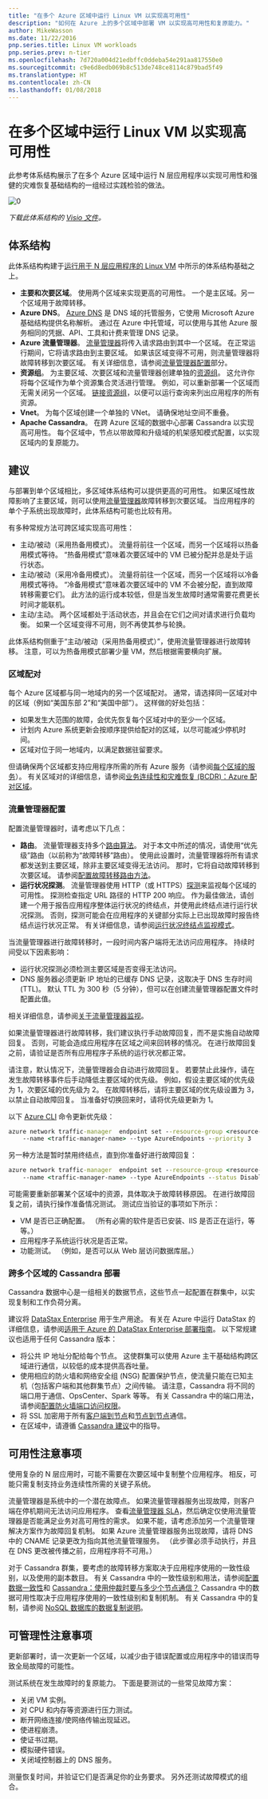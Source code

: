 ```yaml
---
title: "在多个 Azure 区域中运行 Linux VM 以实现高可用性"
description: "如何在 Azure 上的多个区域中部署 VM 以实现高可用性和复原能力。"
author: MikeWasson
ms.date: 11/22/2016
pnp.series.title: Linux VM workloads
pnp.series.prev: n-tier
ms.openlocfilehash: 7d720a004d21edbffc0ddeba54e291aa817550e0
ms.sourcegitcommit: c9e6d8edb069b8c513de748ce8114c879bad5f49
ms.translationtype: HT
ms.contentlocale: zh-CN
ms.lasthandoff: 01/08/2018
---
```

# <a name="run-linux-vms-in-multiple-regions-for-high-availability"></a>在多个区域中运行 Linux VM 以实现高可用性

此参考体系结构展示了在多个 Azure 区域中运行 N 层应用程序以实现可用性和强健的灾难恢复基础结构的一组经过实践检验的做法。 

![[0]][0]

*下载此体系结构的 [Visio 文件][visio-download]。*

## <a name="architecture"></a>体系结构 

此体系结构构建于[运行用于 N 层应用程序的 Linux VM](n-tier.md) 中所示的体系结构基础之上。 

* **主要和次要区域**。 使用两个区域来实现更高的可用性。 一个是主区域。另一个区域用于故障转移。
* **Azure DNS**。 [Azure DNS][azure-dns] 是 DNS 域的托管服务，它使用 Microsoft Azure 基础结构提供名称解析。 通过在 Azure 中托管域，可以使用与其他 Azure 服务相同的凭据、API、工具和计费来管理 DNS 记录。
* **Azure 流量管理器**。 [流量管理器][traffic-manager]将传入请求路由到其中一个区域。 在正常运行期间，它将请求路由到主要区域。 如果该区域变得不可用，则流量管理器将故障转移到次要区域。 有关详细信息，请参阅[流量管理器配置](#traffic-manager-configuration)部分。
* **资源组**。 为主要区域、次要区域和流量管理器创建单独的[资源组][resource groups]。 这允许你将每个区域作为单个资源集合灵活进行管理。 例如，可以重新部署一个区域而无需关闭另一个区域。 [链接资源组][resource-group-links]，以便可以运行查询来列出应用程序的所有资源。
* **Vnet**。 为每个区域创建一个单独的 VNet。 请确保地址空间不重叠。
* **Apache Cassandra**。 在跨 Azure 区域的数据中心部署 Cassandra 以实现高可用性。 每个区域中，节点以带故障和升级域的机架感知模式配置，以实现区域内的复原能力。

## <a name="recommendations"></a>建议

与部署到单个区域相比，多区域体系结构可以提供更高的可用性。 如果区域性故障影响了主要区域，则可以使用[流量管理器][traffic-manager]故障转移到次要区域。 当应用程序的单个子系统出现故障时，此体系结构可能也比较有用。

有多种常规方法可跨区域实现高可用性：   

* 主动/被动（采用热备用模式）。 流量将前往一个区域，而另一个区域将以热备用模式等待。 “热备用模式”意味着次要区域中的 VM 已被分配并总是处于运行状态。
* 主动/被动（采用冷备用模式）。 流量将前往一个区域，而另一个区域将以冷备用模式等待。 “冷备用模式”意味着次要区域中的 VM 不会被分配，直到故障转移需要它们。 此方法的运行成本较低，但是当发生故障时通常需要花费更长时间才能联机。
* 主动/主动。 两个区域都处于活动状态，并且会在它们之间对请求进行负载均衡。 如果一个区域变得不可用，则不再使其参与轮换。 

此体系结构侧重于“主动/被动（采用热备用模式）”，使用流量管理器进行故障转移。 注意，可以为热备用模式部署少量 VM，然后根据需要横向扩展。


### <a name="regional-pairing"></a>区域配对

每个 Azure 区域都与同一地域内的另一个区域配对。 通常，请选择同一区域对中的区域（例如“美国东部 2”和“美国中部”）。 这样做的好处包括：

* 如果发生大范围的故障，会优先恢复每个区域对中的至少一个区域。
* 计划内 Azure 系统更新会按顺序提供给配对的区域，以尽可能减少停机时间。
* 区域对位于同一地域内，以满足数据驻留要求。

但请确保两个区域都支持应用程序所需的所有 Azure 服务（请参阅[每个区域的服务][services-by-region]）。 有关区域对的详细信息，请参阅[业务连续性和灾难恢复 (BCDR)：Azure 配对区域][regional-pairs]。

### <a name="traffic-manager-configuration"></a>流量管理器配置

配置流量管理器时，请考虑以下几点：

* **路由**。 流量管理器支持多个[路由算法][tm-routing]。 对于本文中所述的情况，请使用“优先级”路由（以前称为“故障转移”路由）。 使用此设置时，流量管理器将所有请求都发送到主要区域，除非主要区域变得无法访问。 那时，它将自动故障转移到次要区域。 请参阅[配置故障转移路由方法][tm-configure-failover]。
* **运行状况探测**。 流量管理器使用 HTTP（或 HTTPS）[探测][tm-monitoring]来监视每个区域的可用性。 探测检查指定 URL 路径的 HTTP 200 响应。 作为最佳做法，请创建一个用于报告应用程序整体运行状况的终结点，并使用此终结点进行运行状况探测。 否则，探测可能会在应用程序的关键部分实际上已出现故障时报告终结点运行状况正常。 有关详细信息，请参阅[运行状况终结点监视模式][health-endpoint-monitoring-pattern]。

当流量管理器进行故障转移时，一段时间内客户端将无法访问应用程序。 持续时间受以下因素影响：

* 运行状况探测必须检测主要区域是否变得无法访问。
* DNS 服务器必须更新 IP 地址的已缓存 DNS 记录，这取决于 DNS 生存时间 (TTL)。 默认 TTL 为 300 秒（5 分钟），但可以在创建流量管理器配置文件时配置此值。

相关详细信息，请参阅[关于流量管理器监视][tm-monitoring]。

如果流量管理器进行故障转移，我们建议执行手动故障回复，而不是实施自动故障回复。 否则，可能会造成应用程序在区域之间来回转移的情况。 在进行故障回复之前，请验证是否所有应用程序子系统的运行状况都正常。

请注意，默认情况下，流量管理器会自动进行故障回复。 若要禁止此操作，请在发生故障转移事件后手动降低主要区域的优先级。 例如，假设主要区域的优先级为 1，次要区域的优先级为 2。 在故障转移后，请将主要区域的优先级设置为 3，以禁止自动故障回复。 当准备好切换回来时，请将优先级更新为 1。

以下 [Azure CLI][install-azure-cli] 命令更新优先级：

```bat
azure network traffic-manager  endpoint set --resource-group <resource-group> --profile-name <profile>
    --name <traffic-manager-name> --type AzureEndpoints --priority 3
```    

另一种方法是暂时禁用终结点，直到你准备好进行故障回复：

```bat
azure network traffic-manager  endpoint set --resource-group <resource-group> --profile-name <profile>
    --name <traffic-manager-name> --type AzureEndpoints --status Disabled
```    

可能需要重新部署某个区域中的资源，具体取决于故障转移原因。 在进行故障回复之前，请执行操作准备情况测试。 测试应当验证的事项如下所示：

* VM 是否已正确配置。 （所有必需的软件是否已安装、IIS 是否正在运行，等等。）
* 应用程序子系统运行状况是否正常。
* 功能测试。 （例如，是否可以从 Web 层访问数据库层。）

### <a name="cassandra-deployment-across-multiple-regions"></a>跨多个区域的 Cassandra 部署

Cassandra 数据中心是一组相关的数据节点，这些节点一起配置在群集中，以实现复制和工作负荷分离。

建议将 [DataStax Enterprise][datastax] 用于生产用途。 有关在 Azure 中运行 DataStax 的详细信息，请参阅[适用于 Azure 的 DataStax Enterprise 部署指南][cassandra-in-azure]。 以下常规建议也适用于任何 Cassandra 版本： 

* 将公共 IP 地址分配给每个节点。 这使群集可以使用 Azure 主干基础结构跨区域进行通信，以较低的成本提供高吞吐量。
* 使用相应的防火墙和网络安全组 (NSG) 配置保护节点，使流量只能在已知主机（包括客户端和其他群集节点）之间传输。 请注意，Cassandra 将不同的端口用于通信、OpsCenter、Spark 等等。 有关 Cassandra 中的端口用法，请参阅[配置防火墙端口访问权限][cassandra-ports]。
* 将 SSL 加密用于所有[客户端到节点][ssl-client-node]和[节点到节点][ssl-node-node]通信。
* 在区域中，请遵循 [Cassandra 建议](n-tier.md#cassandra)中的指导。

## <a name="availability-considerations"></a>可用性注意事项

使用复杂的 N 层应用时，可能不需要在次要区域中复制整个应用程序。 相反，可能只需复制支持业务连续性所需的关键子系统。

流量管理器是系统中的一个潜在故障点。 如果流量管理器服务出现故障，则客户端在停机期间无法访问应用程序。 查看[流量管理器 SLA][tm-sla]，然后确定仅使用流量管理器是否能满足业务对高可用性的需求。 如果不能，请考虑添加另一个流量管理解决方案作为故障回复机制。 如果 Azure 流量管理器服务出现故障，请将 DNS 中的 CNAME 记录更改为指向其他流量管理服务。 （此步骤必须手动执行，并且在 DNS 更改被传播之前，应用程序将不可用。）

对于 Cassandra 群集，要考虑的故障转移方案取决于应用程序使用的一致性级别，以及使用的副本数目。 有关 Cassandra 中的一致性级别和用法，请参阅[配置数据一致性][cassandra-consistency]和 [Cassandra：使用仲裁时要与多少个节点通信？][cassandra-consistency-usage] Cassandra 中的数据可用性取决于应用程序使用的一致性级别和复制机制。 有关 Cassandra 中的复制，请参阅 [NoSQL 数据库的数据复制说明][cassandra-replication]。

## <a name="manageability-considerations"></a>可管理性注意事项

更新部署时，请一次更新一个区域，以减少由于错误配置或应用程序中的错误而导致全局故障的可能性。

测试系统在发生故障时的复原能力。 下面是要测试的一些常见故障方案：

* 关闭 VM 实例。
* 对 CPU 和内存等资源进行压力测试。
* 断开网络连接/使网络传输出现延迟。
* 使进程崩溃。
* 使证书过期。
* 模拟硬件错误。
* 关闭域控制器上的 DNS 服务。

测量恢复时间，并验证它们是否满足你的业务要求。 另外还测试故障模式的组合。


<!-- Links -->
[hybrid-vpn]: ../hybrid-networking/vpn.md
[azure-dns]: /azure/dns/dns-overview
[cassandra-in-azure]: https://academy.datastax.com/resources/deployment-guide-azure
[cassandra-consistency]: http://docs.datastax.com/en/cassandra/2.0/cassandra/dml/dml_config_consistency_c.html
[cassandra-replication]: http://www.planetcassandra.org/data-replication-in-nosql-databases-explained/
[cassandra-consistency-usage]: https://medium.com/@foundev/cassandra-how-many-nodes-are-talked-to-with-quorum-also-should-i-use-it-98074e75d7d5#.b4pb4alb2
[cassandra-ports]: https://docs.datastax.com/en/datastax_enterprise/5.0/datastax_enterprise/sec/configFirewallPorts.html
[datastax]: https://www.datastax.com/products/datastax-enterprise
[health-endpoint-monitoring-pattern]: https://msdn.microsoft.com/library/dn589789.aspx
[install-azure-cli]: /azure/xplat-cli-install
[regional-pairs]: /azure/best-practices-availability-paired-regions
[resource groups]: /azure/azure-resource-manager/resource-group-overview
[resource-group-links]: /azure/resource-group-link-resources
[services-by-region]: https://azure.microsoft.com/regions/#services
[ssl-client-node]: http://docs.datastax.com/en/cassandra/2.0/cassandra/security/secureSSLClientToNode_t.html
[ssl-node-node]: http://docs.datastax.com/en/cassandra/2.0/cassandra/security/secureSSLNodeToNode_t.html
[tablediff]: https://msdn.microsoft.com/library/ms162843.aspx
[tm-configure-failover]: /azure/traffic-manager/traffic-manager-configure-failover-routing-method
[tm-monitoring]: /azure/traffic-manager/traffic-manager-monitoring
[tm-routing]: /azure/traffic-manager/traffic-manager-routing-methods
[tm-sla]: https://azure.microsoft.com/support/legal/sla/traffic-manager/v1_0/
[traffic-manager]: https://azure.microsoft.com/services/traffic-manager/
[visio-download]: https://archcenter.azureedge.net/cdn/vm-reference-architectures.vsdx
[wsfc]: https://msdn.microsoft.com/library/hh270278.aspx
[0]: ./images/multi-region-application-diagram.png "Azure N 层应用程序的高可用性网络体系结构"

